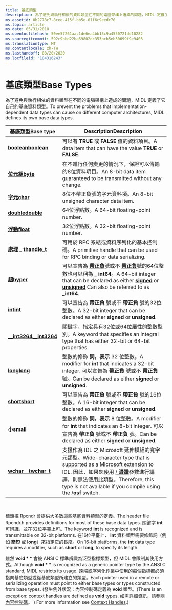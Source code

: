 ```yaml
---
title: 基底類型
description: 為了避免與執行相依的資料類型在不同的電腦架構上造成的問題，MIDL 定義了它自己的基底資料類型。
ms.assetid: 0b2778c7-8cee-415f-bb5e-01f6c9eedc70
ms.topic: article
ms.date: 05/31/2018
ms.openlocfilehash: 50ee57261aac1de6ea4bb15c9a4550721dd10282
ms.sourcegitcommit: 592c9bbd22ba69802dc353bcb5eb30699f9e9403
ms.translationtype: MT
ms.contentlocale: zh-TW
ms.lasthandoff: 08/20/2020
ms.locfileid: "104316243"
---
```

# <a name="base-types"></a><span data-ttu-id="5794c-103">基底類型</span><span class="sxs-lookup"><span data-stu-id="5794c-103">Base Types</span></span>

<span data-ttu-id="5794c-104">為了避免與執行相依的資料類型在不同的電腦架構上造成的問題，MIDL 定義了它自己的基底資料類型。</span><span class="sxs-lookup"><span data-stu-id="5794c-104">To prevent the problems that implementation-dependent data types can cause on different computer architectures, MIDL defines its own base data types.</span></span>



| <span data-ttu-id="5794c-105">基底類型</span><span class="sxs-lookup"><span data-stu-id="5794c-105">Base type</span></span>                         | <span data-ttu-id="5794c-106">Description</span><span class="sxs-lookup"><span data-stu-id="5794c-106">Description</span></span>                                                                                                                                                         |
|-----------------------------------|---------------------------------------------------------------------------------------------------------------------------------------------------------------------|
| [<span data-ttu-id="5794c-107">**boolean**</span><span class="sxs-lookup"><span data-stu-id="5794c-107">**boolean**</span></span>](/windows/desktop/Midl/boolean)       | <span data-ttu-id="5794c-108">可以有 **TRUE** 或 **FALSE** 值的資料項目。</span><span class="sxs-lookup"><span data-stu-id="5794c-108">A data item that can have the value **TRUE** or **FALSE**.</span></span>                                                                                                          |
| [<span data-ttu-id="5794c-109">**位元組**</span><span class="sxs-lookup"><span data-stu-id="5794c-109">**byte**</span></span>](/windows/desktop/Midl/byte)             | <span data-ttu-id="5794c-110">在不進行任何變更的情況下，保證可以傳輸的8位資料項目。</span><span class="sxs-lookup"><span data-stu-id="5794c-110">An 8-bit data item guaranteed to be transmitted without any change.</span></span>                                                                                                 |
| [<span data-ttu-id="5794c-111">**字元**</span><span class="sxs-lookup"><span data-stu-id="5794c-111">**char**</span></span>](/windows/desktop/Midl/char-idl)         | <span data-ttu-id="5794c-112">8位不帶正負號的字元資料項。</span><span class="sxs-lookup"><span data-stu-id="5794c-112">An 8-bit unsigned character data item.</span></span>                                                                                                                              |
| [<span data-ttu-id="5794c-113">**double**</span><span class="sxs-lookup"><span data-stu-id="5794c-113">**double**</span></span>](/windows/desktop/Midl/double)         | <span data-ttu-id="5794c-114">64位浮點數。</span><span class="sxs-lookup"><span data-stu-id="5794c-114">A 64-bit floating-point number.</span></span>                                                                                                                                     |
| [<span data-ttu-id="5794c-115">**浮動**</span><span class="sxs-lookup"><span data-stu-id="5794c-115">**float**</span></span>](/windows/desktop/Midl/float)           | <span data-ttu-id="5794c-116">32位浮點數。</span><span class="sxs-lookup"><span data-stu-id="5794c-116">A 32-bit floating-point number.</span></span>                                                                                                                                     |
| [<span data-ttu-id="5794c-117">**處理 \_ t**</span><span class="sxs-lookup"><span data-stu-id="5794c-117">**handle\_t**</span></span>](/windows/desktop/Midl/handle-t)    | <span data-ttu-id="5794c-118">可用於 RPC 系結或資料序列化的基本控制碼。</span><span class="sxs-lookup"><span data-stu-id="5794c-118">A primitive handle that can be used for RPC binding or data serializing.</span></span>                                                                                            |
| [<span data-ttu-id="5794c-119">**超**</span><span class="sxs-lookup"><span data-stu-id="5794c-119">**hyper**</span></span>](/windows/desktop/Midl/hyper)           | <span data-ttu-id="5794c-120">可以宣告為 [**帶正負**](/windows/desktop/Midl/signed)號或不 [**帶正負**](/windows/desktop/Midl/unsigned)號的64位整數也可以稱為 **\_ int64**。</span><span class="sxs-lookup"><span data-stu-id="5794c-120">A 64-bit integer that can be declared as either [**signed**](/windows/desktop/Midl/signed) or [**unsigned**](/windows/desktop/Midl/unsigned) Can also be referred to as **\_int64**.</span></span>                  |
| [<span data-ttu-id="5794c-121">**int**</span><span class="sxs-lookup"><span data-stu-id="5794c-121">**int**</span></span>](/windows/desktop/Midl/int)               | <span data-ttu-id="5794c-122">可以宣告為 **帶正負** 號或不 **帶正負** 號的32位整數。</span><span class="sxs-lookup"><span data-stu-id="5794c-122">A 32-bit integer that can be declared as either **signed** or **unsigned**.</span></span>                                                                                         |
| [<span data-ttu-id="5794c-123">**\_\_int3264**</span><span class="sxs-lookup"><span data-stu-id="5794c-123">**\_\_int3264**</span></span>](/windows/desktop/Midl/--int3264) | <span data-ttu-id="5794c-124">關鍵字，指定具有32位或64位屬性的整數型別。</span><span class="sxs-lookup"><span data-stu-id="5794c-124">A keyword that specifies an integral type that has either 32-bit or 64-bit properties.</span></span>                                                                              |
| [<span data-ttu-id="5794c-125">**long**</span><span class="sxs-lookup"><span data-stu-id="5794c-125">**long**</span></span>](/windows/desktop/Midl/long)             | <span data-ttu-id="5794c-126">整數的修飾 **詞，表示** 32 位整數。</span><span class="sxs-lookup"><span data-stu-id="5794c-126">A modifier for **int** that indicates a 32-bit integer.</span></span> <span data-ttu-id="5794c-127">可以宣告為 **帶正負** 號或不 **帶正負** 號。</span><span class="sxs-lookup"><span data-stu-id="5794c-127">Can be declared as either **signed** or **unsigned**.</span></span>                                                       |
| [<span data-ttu-id="5794c-128">**short**</span><span class="sxs-lookup"><span data-stu-id="5794c-128">**short**</span></span>](/windows/desktop/Midl/short)           | <span data-ttu-id="5794c-129">可以宣告為 **帶正負** 號或不 **帶正負** 號的16位整數。</span><span class="sxs-lookup"><span data-stu-id="5794c-129">A 16-bit integer that can be declared as either **signed** or **unsigned**.</span></span>                                                                                         |
| [<span data-ttu-id="5794c-130">**小**</span><span class="sxs-lookup"><span data-stu-id="5794c-130">**small**</span></span>](/windows/desktop/Midl/small)           | <span data-ttu-id="5794c-131">整數的修飾 **詞，表示** 8 位整數。</span><span class="sxs-lookup"><span data-stu-id="5794c-131">A modifier for **int** that indicates an 8-bit integer.</span></span> <span data-ttu-id="5794c-132">可以宣告為 **帶正負** 號或不 **帶正負** 號。</span><span class="sxs-lookup"><span data-stu-id="5794c-132">Can be declared as either **signed** or **unsigned**.</span></span>                                                       |
| [<span data-ttu-id="5794c-133">**wchar \_ t**</span><span class="sxs-lookup"><span data-stu-id="5794c-133">**wchar\_t**</span></span>](/windows/desktop/Midl/wchar-t)      | <span data-ttu-id="5794c-134">支援作為 IDL 之 Microsoft 延伸模組的寬字元類型。</span><span class="sxs-lookup"><span data-stu-id="5794c-134">Wide-character type that is supported as a Microsoft extension to IDL.</span></span> <span data-ttu-id="5794c-135">因此，如果您使用 [ / **憑證**](/windows/desktop/Midl/-osf)參數進行編譯，則無法使用此類型。</span><span class="sxs-lookup"><span data-stu-id="5794c-135">Therefore, this type is not available if you compile using the [/**osf**](/windows/desktop/Midl/-osf) switch.</span></span> |



 

<span data-ttu-id="5794c-136">標頭檔 Rpcndr 會提供大多數這些基底資料類型的定義。</span><span class="sxs-lookup"><span data-stu-id="5794c-136">The header file Rpcndr.h provides definitions for most of these base data types.</span></span> <span data-ttu-id="5794c-137">關鍵字 **int** 可辨識，並在32位平臺上可。</span><span class="sxs-lookup"><span data-stu-id="5794c-137">The keyword **int** is recognized and is transmittable on 32-bit platforms.</span></span> <span data-ttu-id="5794c-138">在16位平臺上， **int** 資料類型需要修飾詞（例如 **簡短** 或 **long**）來指定它的長度。</span><span class="sxs-lookup"><span data-stu-id="5794c-138">On 16-bit platforms, the **int** data type requires a modifier, such as **short** or **long**, to specify its length.</span></span>

<span data-ttu-id="5794c-139">雖然 **void \* \*** 會被 ANSI C 標準辨識為泛型指標類型，但 MIDL 會限制其使用方式。</span><span class="sxs-lookup"><span data-stu-id="5794c-139">Although **void \* \*** is recognized as a generic pointer type by the ANSI C standard, MIDL restricts its usage.</span></span> <span data-ttu-id="5794c-140">遠端或序列化作業中使用的每個指標都必須指向基底類型或從基底類型所建立的類型。</span><span class="sxs-lookup"><span data-stu-id="5794c-140">Each pointer used in a remote or serializing operation must point to either base types or types constructed from base types.</span></span> <span data-ttu-id="5794c-141"> (發生例外狀況：內容控制碼定義為 **void** 類型。</span><span class="sxs-lookup"><span data-stu-id="5794c-141">(There is an exception: context handles are defined as **void** types.</span></span> <span data-ttu-id="5794c-142">如需詳細資訊，請參閱 [內容控制碼](context-handles.md)。 ) </span><span class="sxs-lookup"><span data-stu-id="5794c-142">For more information see [Context Handles](context-handles.md).)</span></span>

 

 
